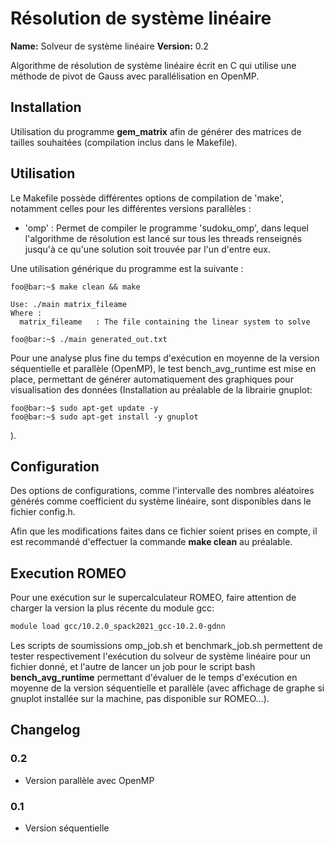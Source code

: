 # Résolution de système linéaire #

**Name:** Solveur de système linéaire
**Version:** 0.2

Algorithme de résolution de système linéaire écrit en C qui utilise une méthode de pivot de Gauss avec parallélisation en OpenMP.

## Installation ##

Utilisation du programme **gem_matrix** afin de générer des matrices de tailles souhaitées (compilation inclus dans le Makefile).

## Utilisation ##

Le Makefile possède différentes options de compilation de 'make', notamment celles pour les différentes versions parallèles :
* 'omp' : Permet de compiler le programme 'sudoku_omp', dans lequel l'algorithme de résolution est lancé sur tous les threads renseignés jusqu'à ce qu'une solution soit trouvée par l'un d'entre eux.

Une utilisation générique du programme est la suivante :
```console
foo@bar:~$ make clean && make

Use: ./main matrix_fileame
Where :
  matrix_fileame   : The file containing the linear system to solve

foo@bar:~$ ./main generated_out.txt
```

Pour une analyse plus fine du temps d'exécution en moyenne de la version séquentielle et parallèle (OpenMP), le test bench_avg_runtime est mise en place, permettant de générer automatiquement des graphiques pour visualisation des données (Installation au préalable de la librairie gnuplot: 
```console
foo@bar:~$ sudo apt-get update -y
foo@bar:~$ sudo apt-get install -y gnuplot
```
).

## Configuration ##

Des options de configurations, comme l'intervalle des nombres aléatoires générés comme coefficient du système linéaire, sont disponibles dans le fichier config.h. 

Afin que les modifications faites dans ce fichier soient prises en compte, il est recommandé d'effectuer la commande **make clean** au préalable.

## Execution ROMEO ##

Pour une exécution sur le supercalculateur ROMEO, faire attention de charger la version la plus récente du module gcc:
```bash
module load gcc/10.2.0_spack2021_gcc-10.2.0-gdnn
```
Les scripts de soumissions omp_job.sh et benchmark_job.sh permettent de tester respectivement l'exécution du solveur de système linéaire pour un fichier donné, et l'autre de lancer un job pour le script bash **bench_avg_runtime** permettant d'évaluer de le temps d'exécution en moyenne de la version séquentielle et parallèle (avec affichage de graphe si gnuplot installée sur la machine, pas disponible sur ROMEO...).

## Changelog ##

### 0.2 ###
* Version parallèle avec OpenMP

### 0.1 ###
* Version séquentielle